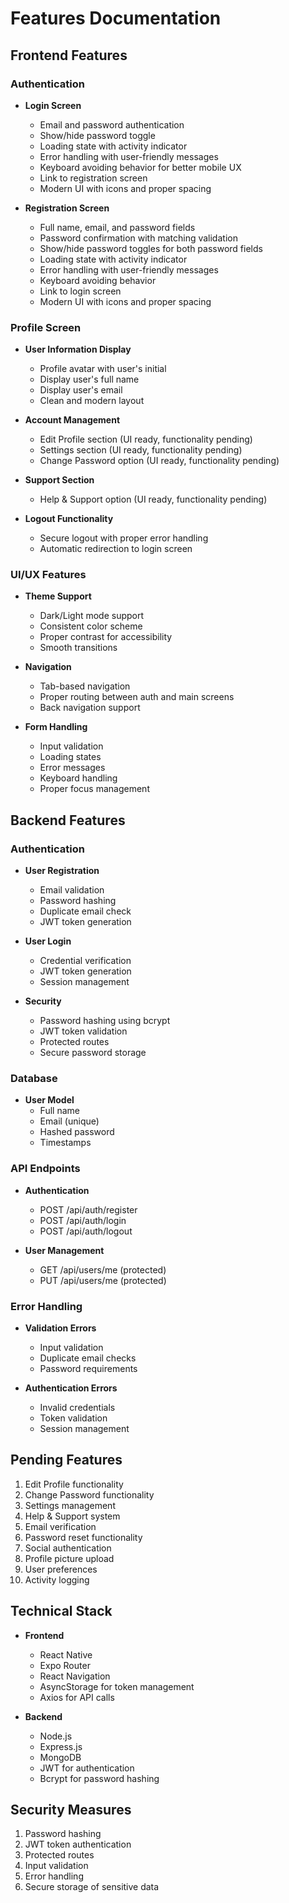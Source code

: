 # Features Documentation

## Frontend Features

### Authentication
- **Login Screen**
  - Email and password authentication
  - Show/hide password toggle
  - Loading state with activity indicator
  - Error handling with user-friendly messages
  - Keyboard avoiding behavior for better mobile UX
  - Link to registration screen
  - Modern UI with icons and proper spacing

- **Registration Screen**
  - Full name, email, and password fields
  - Password confirmation with matching validation
  - Show/hide password toggles for both password fields
  - Loading state with activity indicator
  - Error handling with user-friendly messages
  - Keyboard avoiding behavior
  - Link to login screen
  - Modern UI with icons and proper spacing

### Profile Screen
- **User Information Display**
  - Profile avatar with user's initial
  - Display user's full name
  - Display user's email
  - Clean and modern layout

- **Account Management**
  - Edit Profile section (UI ready, functionality pending)
  - Settings section (UI ready, functionality pending)
  - Change Password option (UI ready, functionality pending)

- **Support Section**
  - Help & Support option (UI ready, functionality pending)

- **Logout Functionality**
  - Secure logout with proper error handling
  - Automatic redirection to login screen

### UI/UX Features
- **Theme Support**
  - Dark/Light mode support
  - Consistent color scheme
  - Proper contrast for accessibility
  - Smooth transitions

- **Navigation**
  - Tab-based navigation
  - Proper routing between auth and main screens
  - Back navigation support

- **Form Handling**
  - Input validation
  - Loading states
  - Error messages
  - Keyboard handling
  - Proper focus management

## Backend Features

### Authentication
- **User Registration**
  - Email validation
  - Password hashing
  - Duplicate email check
  - JWT token generation

- **User Login**
  - Credential verification
  - JWT token generation
  - Session management

- **Security**
  - Password hashing using bcrypt
  - JWT token validation
  - Protected routes
  - Secure password storage

### Database
- **User Model**
  - Full name
  - Email (unique)
  - Hashed password
  - Timestamps

### API Endpoints
- **Authentication**
  - POST /api/auth/register
  - POST /api/auth/login
  - POST /api/auth/logout

- **User Management**
  - GET /api/users/me (protected)
  - PUT /api/users/me (protected)

### Error Handling
- **Validation Errors**
  - Input validation
  - Duplicate email checks
  - Password requirements

- **Authentication Errors**
  - Invalid credentials
  - Token validation
  - Session management

## Pending Features
1. Edit Profile functionality
2. Change Password functionality
3. Settings management
4. Help & Support system
5. Email verification
6. Password reset functionality
7. Social authentication
8. Profile picture upload
9. User preferences
10. Activity logging

## Technical Stack
- **Frontend**
  - React Native
  - Expo Router
  - React Navigation
  - AsyncStorage for token management
  - Axios for API calls

- **Backend**
  - Node.js
  - Express.js
  - MongoDB
  - JWT for authentication
  - Bcrypt for password hashing

## Security Measures
1. Password hashing
2. JWT token authentication
3. Protected routes
4. Input validation
5. Error handling
6. Secure storage of sensitive data 